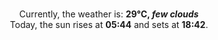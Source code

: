 <p  align="center"><br/>Currently, the weather is: <b> 29°C, <i>few clouds</i></b></br>Today, the sun rises at <b>05:44</b> and sets at <b>18:42</b>.</p>